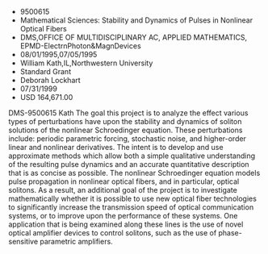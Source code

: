 
* 9500615
* Mathematical Sciences: Stability and Dynamics of Pulses in Nonlinear Optical Fibers
* DMS,OFFICE OF MULTIDISCIPLINARY AC, APPLIED MATHEMATICS, EPMD-ElectrnPhoton&MagnDevices
* 08/01/1995,07/05/1995
* William Kath,IL,Northwestern University
* Standard Grant
* Deborah Lockhart
* 07/31/1999
* USD 164,671.00

DMS-9500615 Kath The goal this project is to analyze the effect various types
of perturbations have upon the stability and dynamics of soliton solutions of
the nonlinear Schroedinger equation. These perturbations include: periodic
parametric forcing, stochastic noise, and higher-order linear and nonlinear
derivatives. The intent is to develop and use approximate methods which allow
both a simple qualitative understanding of the resulting pulse dynamics and an
accurate quantitative description that is as concise as possible. The nonlinear
Schroedinger equation models pulse propagation in nonlinear optical fibers, and
in particular, optical solitons. As a result, an additional goal of the project
is to investigate mathematically whether it is possible to use new optical fiber
technologies to significantly increase the transmission speed of optical
communication systems, or to improve upon the performance of these systems. One
application that is being examined along these lines is the use of novel optical
amplifier devices to control solitons, such as the use of phase-sensitive
parametric amplifiers.
